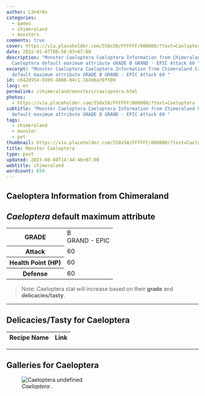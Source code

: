 ```yaml
---
author: L3n4r0x
categories:
  - games
  - chimeraland
  - monsters
comments: true
cover: https://via.placeholder.com/550x50/FFFFFF/000000/?text=Caeloptera
date: 2022-01-07T00:56:03+07:00
description: "Monster Caeloptera Caeloptera Information from Chimeraland
  Caeloptera default maximum attribute GRADE B GRAND - EPIC Attack 60 "
excerpt: "Monster Caeloptera Caeloptera Information from Chimeraland Caeloptera
  default maximum attribute GRADE B GRAND - EPIC Attack 60 "
id: c842d554-9389-4888-84c1-1b3e6a39f500
lang: en
permalink: /chimeraland/monsters/caeloptera.html
photos:
  - https://via.placeholder.com/550x50/FFFFFF/000000/?text=Caeloptera
subtitle: "Monster Caeloptera Caeloptera Information from Chimeraland Caeloptera
  default maximum attribute GRADE B GRAND - EPIC Attack 60 "
tags:
  - chimeraland
  - monster
  - pet
thumbnail: https://via.placeholder.com/550x50/FFFFFF/000000/?text=Caeloptera
title: Monster Caeloptera
type: post
updated: 2023-08-08T14:44:46+07:00
webtitle: chimeraland
wordcount: 659
---
```


<link
  rel="stylesheet"
  href="https://rawcdn.githack.com/dimaslanjaka/Web-Manajemen/870a349/css/bootstrap-5-3-0-alpha3-wrapper.css"
/>
<section id="bootstrap-wrapper">
  <div data-bs-theme="dark">
    <h2>Caeloptera Information from Chimeraland</h2>
    <h2 id="attribute"><i>Caeloptera</i> default maximum attribute</h2>
    <div class="row">
      <div class="col mb-2">
        <div class="card">
          <div class="card-body">
            <table>
              <tr>
                <th>GRADE</th>
                <td>B <br /><span class="text-purple">GRAND - EPIC</span></td>
              </tr>
              <tr>
                <th>Attack</th>
                <td>60</td>
              </tr>
              <tr>
                <th>Health Point (HP)</th>
                <td>60</td>
              </tr>
              <tr>
                <th>Defense</th>
                <td>60</td>
              </tr>
            </table>
          </div>
        </div>
      </div>
    </div>
    <blockquote class="bd-callout bd-callout-warning">
      Note: Caeloptera stat will increase based on their <b>grade</b> and
      <b>delicacies/tasty</b>.
    </blockquote>
    <hr />
    <h2 id="delicacies">Delicacies/Tasty for Caeloptera</h2>
    <div class="card">
      <div class="card-body">
        <div class="table-responsive">
          <table class="table table-striped">
            <thead>
              <tr>
                <th>Recipe Name</th>
                <th>Link</th>
              </tr>
            </thead>
            <tbody></tbody>
          </table>
        </div>
      </div>
    </div>
    <hr />
    <div id="gallery">
      <h2>Galleries for Caeloptera</h2>
      <div class="row">
        <div class="col-lg-6 col-12">
          <figure>
            <img
              src="https://www.webmanajemen.com/undefined"
              alt="Caeloptera undefined"
            />
            <figcaption style="word-wrap: break-word">
              <i>Caeloptera</i> .
            </figcaption>
          </figure>
        </div>
      </div>
    </div>
  </div>
</section>
